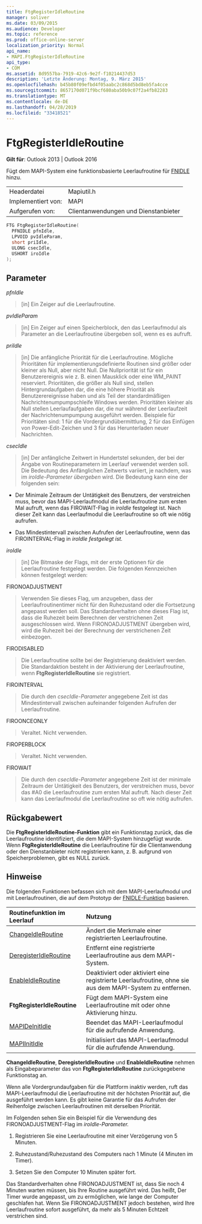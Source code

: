 ```yaml
---
title: FtgRegisterIdleRoutine
manager: soliver
ms.date: 03/09/2015
ms.audience: Developer
ms.topic: reference
ms.prod: office-online-server
localization_priority: Normal
api_name:
- MAPI.FtgRegisterIdleRoutine
api_type:
- COM
ms.assetid: 8d9557ba-7919-42c6-9e2f-f10214437d53
description: 'Letzte Änderung: Montag, 9. März 2015'
ms.openlocfilehash: b45b80f09efbd4f05aabc2c868d5bd8eb5fa4cce
ms.sourcegitcommit: 8657170d071f9bcf680aba50b9c07f2a4fb82283
ms.translationtype: MT
ms.contentlocale: de-DE
ms.lasthandoff: 04/28/2019
ms.locfileid: "33418521"
---
```

# <a name="ftgregisteridleroutine"></a>FtgRegisterIdleRoutine

**Gilt für**: Outlook 2013 | Outlook 2016 
  
Fügt dem MAPI-System eine funktionsbasierte Leerlaufroutine für [FNIDLE](fnidle.md) hinzu. 
  
|||
|:-----|:-----|
|Headerdatei  <br/> |Mapiutil.h  <br/> |
|Implementiert von:  <br/> |MAPI  <br/> |
|Aufgerufen von:  <br/> |Clientanwendungen und Dienstanbieter  <br/> |
   
```cpp
FTG FtgRegisterIdleRoutine(
  PFNIDLE pfnIdle,
  LPVOID pvIdleParam,
  short priIdle,
  ULONG csecIdle,
  USHORT iroIdle
);
```

## <a name="parameters"></a>Parameter

_pfnIdle_
  
> [in] Ein Zeiger auf die Leerlaufroutine. 
    
_pvIdleParam_
  
> [in] Ein Zeiger auf einen Speicherblock, den das Leerlaufmodul als Parameter an die Leerlaufroutine übergeben soll, wenn es es aufruft. 
    
_priIdle_
  
> [in] Die anfängliche Priorität für die Leerlaufroutine. Mögliche Prioritäten für implementierungsdefinierte Routinen sind größer oder kleiner als Null, aber nicht Null. Die Nullpriorität ist für ein Benutzerereignis wie z. B. einen Mausklick oder eine WM_PAINT reserviert. Prioritäten, die größer als Null sind, stellen Hintergrundaufgaben dar, die eine höhere Priorität als Benutzerereignisse haben und als Teil der standardmäßigen Nachrichtenumpumpschleife Windows werden. Prioritäten kleiner als Null stellen Leerlaufaufgaben dar, die nur während der Leerlaufzeit der Nachrichtenumpumpung ausgeführt werden. Beispiele für Prioritäten sind: 1 für die Vordergrundübermittlung, 2 für das Einfügen von Power-Edit-Zeichen und 3 für das Herunterladen neuer Nachrichten.
    
_csecIdle_
  
> [in] Der anfängliche Zeitwert in Hundertstel sekunden, der bei der Angabe von Routineparametern im Leerlauf verwendet werden soll. Die Bedeutung des Anfänglichen Zeitwerts variiert, je nachdem, was im  _iroIdle-Parameter übergeben_ wird. Die Bedeutung kann eine der folgenden sein: 
    
  - Der Minimale Zeitraum der Untätigkeit des Benutzers, der verstreichen muss, bevor das MAPI-Leerlaufmodul die Leerlaufroutine zum ersten Mal aufruft, wenn das FIROWAIT-Flag in  _iroIdle_ festgelegt ist. Nach dieser Zeit kann das Leerlaufmodul die Leerlaufroutine so oft wie nötig aufrufen. 
    
  - Das Mindestintervall zwischen Aufrufen der Leerlaufroutine, wenn das FIROINTERVAL-Flag in _iroIdle festgelegt ist._ 
    
_iroIdle_
  
> [in] Die Bitmaske der Flags, mit der erste Optionen für die Leerlaufroutine festgelegt werden. Die folgenden Kennzeichen können festgelegt werden:
    
  FIRONOADJUSTMENT
    
  > Verwenden Sie dieses Flag, um anzugeben, dass der Leerlaufroutinentimer nicht für den Ruhezustand oder die Fortsetzung angepasst werden soll. Das Standardverhalten ohne dieses Flag ist, dass die Ruhezeit beim Berechnen der verstrichenen Zeit ausgeschlossen wird. Wenn FIRONOADJUSTMENT übergeben wird, wird die Ruhezeit bei der Berechnung der verstrichenen Zeit einbezogen.
      
  FIRODISABLED
    
  > Die Leerlaufroutine sollte bei der Registrierung deaktiviert werden. Die Standardaktion besteht in der Aktivierung der Leerlaufroutine, wenn **FtgRegisterIdleRoutine** sie registriert. 
      
  FIROINTERVAL 
    
  > Die durch den  _csecIdle-Parameter_ angegebene Zeit ist das Mindestintervall zwischen aufeinander folgenden Aufrufen der Leerlaufroutine. 
      
  FIROONCEONLY 
    
  > Veraltet. Nicht verwenden.  
      
  FIROPERBLOCK 
    
  > Veraltet. Nicht verwenden.  
      
  FIROWAIT 
    
  > Die durch den  _csecIdle-Parameter_ angegebene Zeit ist der minimale Zeitraum der Untätigkeit des Benutzers, der verstreichen muss, bevor das #A0 die Leerlaufroutine zum ersten Mal aufruft. Nach dieser Zeit kann das Leerlaufmodul die Leerlaufroutine so oft wie nötig aufrufen. 
    
## <a name="return-value"></a>Rückgabewert

Die **FtgRegisterIdleRoutine-Funktion** gibt ein Funktionstag zurück, das die Leerlaufroutine identifiziert, die dem MAPI-System hinzugefügt wurde. Wenn **FtgRegisterIdleRoutine** die Leerlaufroutine für die Clientanwendung oder den Dienstanbieter nicht registrieren kann, z. B. aufgrund von Speicherproblemen, gibt es NULL zurück. 
  
## <a name="remarks"></a>Hinweise

Die folgenden Funktionen befassen sich mit dem MAPI-Leerlaufmodul und mit Leerlaufroutinen, die auf dem Prototyp der [FNIDLE-Funktion](fnidle.md) basieren. 
  
|**Routinefunktion im Leerlauf**|**Nutzung**|
|:-----|:-----|
|[ChangeIdleRoutine](changeidleroutine.md) <br/> |Ändert die Merkmale einer registrierten Leerlaufroutine.  <br/> |
|[DeregisterIdleRoutine](deregisteridleroutine.md) <br/> |Entfernt eine registrierte Leerlaufroutine aus dem MAPI-System.  <br/> |
|[EnableIdleRoutine](enableidleroutine.md) <br/> |Deaktiviert oder aktiviert eine registrierte Leerlaufroutine, ohne sie aus dem MAPI-System zu entfernen.  <br/> |
|**FtgRegisterIdleRoutine** <br/> |Fügt dem MAPI-System eine Leerlaufroutine mit oder ohne Aktivierung hinzu.  <br/> |
|[MAPIDeInitIdle](mapideinitidle.md) <br/> |Beendet das MAPI-Leerlaufmodul für die aufrufende Anwendung.  <br/> |
|[MAPIInitIdle](mapiinitidle.md) <br/> |Initialisiert das MAPI-Leerlaufmodul für die aufrufende Anwendung.  <br/> |
   
**ChangeIdleRoutine**, **DeregisterIdleRoutine** und **EnableIdleRoutine** nehmen als Eingabeparameter das von **FtgRegisterIdleRoutine** zurückgegebene Funktionstag an. 
  
Wenn alle Vordergrundaufgaben für die Plattform inaktiv werden, ruft das MAPI-Leerlaufmodul die Leerlaufroutine mit der höchsten Priorität auf, die ausgeführt werden kann. Es gibt keine Garantie für das Aufrufen der Reihenfolge zwischen Leerlaufroutinen mit derselben Priorität. 
  
Im Folgenden sehen Sie ein Beispiel für die Verwendung des FIRONOADJUSTMENT-Flag im _iroIdle-Parameter._ 
  
1. Registrieren Sie eine Leerlaufroutine mit einer Verzögerung von 5 Minuten.
    
2. Ruhezustand/Ruhezustand des Computers nach 1 Minute (4 Minuten im Timer).
    
3. Setzen Sie den Computer 10 Minuten später fort.
    
Das Standardverhalten ohne FIRONOADJUSTMENT ist, dass Sie noch 4 Minuten warten müssen, bis Ihre Routine ausgeführt wird. Das heißt, Der Timer wurde angepasst, um zu ermöglichen, wie lange der Computer geschlafen hat. Wenn Sie FIRONOADJUSTMENT jedoch bestehen, wird Ihre Leerlaufroutine sofort ausgeführt, da mehr als 5 Minuten Echtzeit verstrichen sind.
  

